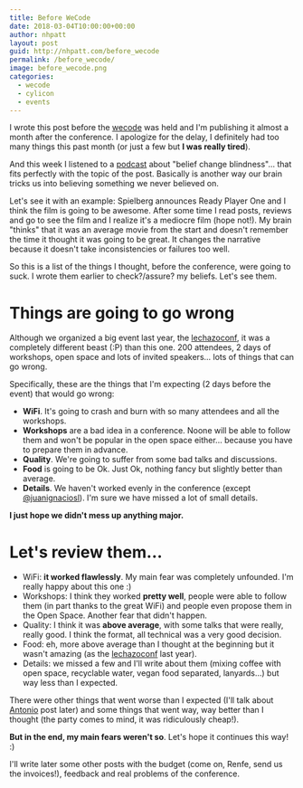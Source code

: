 ```yaml
---
title: Before WeCode
date: 2018-03-04T10:00:00+00:00
author: nhpatt
layout: post
guid: http://nhpatt.com/before_wecode
permalink: /before_wecode/
image: before_wecode.png
categories:
  - wecode
  - cylicon
  - events
---
```


I wrote this post before the [wecode](https://wecodefest.com) was held and I'm publishing it almost a month after the conference. 
I apologize for the delay, I definitely had too many things this past month (or just a few but **I was really tired**). 

And this week I listened to a [podcast](https://soundcloud.com/youarenotsosmart/124-belief-change-blindness) about "belief change blindness"...
 that fits perfectly with the topic of the post. Basically is another way our brain tricks us into believing something we never believed on. 
 
Let's see it with an example: Spielberg announces Ready Player One and I think
the film is going to be awesome. After some time I read posts, reviews and go to see the film and I realize it's a mediocre film (hope not!). My brain "thinks" that it was an average
movie from the start and doesn't remember the time it thought it was going to be great. It changes the narrative because it doesn't take inconsistencies or failures too well.

So this is a list of the things I thought, before the conference, were going to suck. I wrote them earlier to check?/assure? my beliefs. Let's see them.

# Things are going to go wrong

Although we organized a big event last year, the [lechazoconf](https://lechazoconf.com), it was a completely different beast (:P)
than this one. 200 attendees, 2 days of workshops, open space and lots of invited speakers... lots of things that can go wrong.

Specifically, these are the things that I'm expecting (2 days before the event) that would go wrong:

* **WiFi**. It's going to crash and burn with so many attendees and all the workshops.
* **Workshops** are a bad idea in a conference. Noone will be able to follow them and won't be popular in the open space either... because you have to prepare them in advance.
* **Quality**. We're going to suffer from some bad talks and discussions.
* **Food** is going to be Ok. Just Ok, nothing fancy but slightly better than average.
* **Details**. We haven't worked evenly in the conference (except [@juanignaciosl](https://twitter.com/juanignaciosl)). I'm sure we have missed a lot of small details.

**I just hope we didn't mess up anything major.**

# Let's review them...

* WiFi: **it worked flawlessly**. My main fear was completely unfounded. I'm really happy about this one :)
* Workshops: I think they worked **pretty well**, people were able to follow them (in part thanks to the great WiFi) and people even propose them in the Open Space. 
Another fear that didn't happen.
* Quality: I think it was **above average**, with some talks that were really, really good. I think the format, all technical was a very good decision.
* Food: eh, more above average than I thought at the beginning but it wasn't amazing (as the [lechazoconf](https://lechazoconf.com) last year). 
* Details: we missed a few and I'll write about them (mixing coffee with open space, recyclable water, vegan food separated, lanyards...) but way less than I expected.

There were other things that went worse than I expected (I'll talk about [Antonio](https://adelatorrefoss.wordpress.com/2018/03/15/y-algo-se-rompio-en-la-sesion-que-propuse-en-el-wecode-fest/) post later)
and some things that went way, way better than I thought (the party comes to mind, it was ridiculously cheap!).

**But in the end, my main fears weren't so**. Let's hope it continues this way! :)
  
I'll write later some other posts with the budget (come on, Renfe, send us the invoices!), feedback and real problems of the conference.

